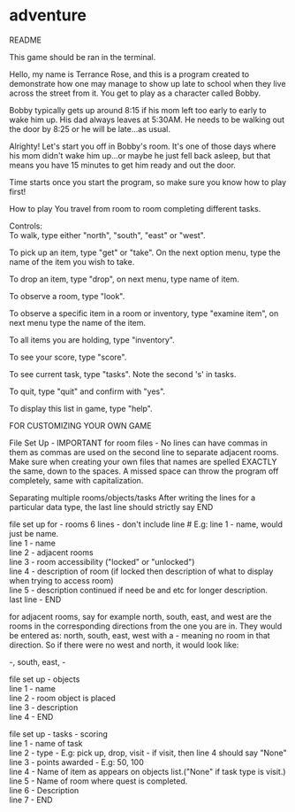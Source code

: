# adventure
README

This game should be ran in the terminal.

Hello, my name is Terrance Rose, and this is a program created to 
demonstrate how one may manage to show up late to school when they live across the street from it. You get to play as a character called Bobby.

Bobby typically gets up around 8:15 if his mom left too early to early to wake him up. His dad always leaves at 5:30AM. He needs to be walking out the door by 8:25 or he will be late...as usual.

Alrighty! Let's start you off in Bobby's room. It's one of those days where his mom didn't wake him up...or maybe he just fell back asleep, but that means you have 15 minutes to get him ready and out the door.

Time starts once you start the program, so make sure you know how to play first!

How to play
You travel from room to room completing different tasks.


Controls:  
To walk, type either "north", "south", "east" or "west".

To pick up an item, type "get" or "take". On the next option menu, type the name
of the item you wish to take.

To drop an item, type "drop", on next menu, type name of item.

To observe a room, type "look".

To observe a specific item in a room or inventory, type "examine item", on
next menu type the name of the item.

To all items you are holding, type "inventory".

To see your score, type "score".

To see current task, type "tasks". Note the second 's' in tasks.

To quit, type "quit" and confirm with "yes".

To display this list in game, type "help".



FOR CUSTOMIZING YOUR OWN GAME

File Set Up -
IMPORTANT for room files - No lines can have commas in them
as commas are used on the second line to separate adjacent rooms.
Make sure when creating your own files that names are spelled EXACTLY
the same, down to the spaces. A missed space can throw the program off
completely, same with capitalization. 

Separating multiple rooms/objects/tasks
After writing the lines for a particular data type, the last line
should strictly say END

file set up for - rooms
6 lines - don't include line # E.g: line 1 - name, would just be name.<br/>
line 1 - name<br/>
line 2 - adjacent rooms<br/>
line 3 - room accessibility ("locked" or "unlocked") <br/>
line 4 - description of room (if locked then description of what to
display when trying to access room)<br/>
line 5 - description continued if need be and etc for longer description.<br/>
last line - END

for adjacent rooms, say for example north, south, east, and west are the rooms in the corresponding directions from the one you are in.  They would be entered as: north, south, east, west  with a - meaning no room in that direction. So if there were no west and north, it would look like:<br/>

-, south, east, -<br/>



file set up - objects<br/>
line 1 - name<br/>
line 2 - room object is placed<br/>
line 3 - description<br/>
line 4 - END<br/>



file set up - tasks - scoring<br/>
line 1 - name of task<br/>
line 2 - type - E.g: pick up, drop, visit - if visit, then line 4 should say "None"<br/>
line 3 - points awarded - E.g: 50, 100<br/>
line 4 - Name of item as appears on objects list.("None" if task type is visit.)<br/>
line 5 - Name of room where quest is completed.<br/>
line 6 - Description<br/>
line 7 - END<br/>
